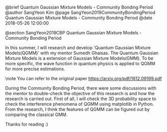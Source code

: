 @brief Quantum Gaussian Mixture Models - Community Bonding Period
@author SangYeon Kim
@page SangYeon2019CommunityBondingPeriod Quantum Gaussian Mixture Models - Community Bonding Period
@date 2018-05-26 12:00:00

@section SangYeon2019CBP Quantum Gaussian Mixture Models - Community Bonding Period

In this summer, I will research and develop 'Quantum Gaussian Mixture Models(QGMM)' with my mentor Sumedh Ghaisas.
The Quantum Gaussian Mixture Models is a extension of Gaussian Mixture Models(GMM). To be more specific, the wave function in quantum physics is applied to QGMM for more precise estimations.

\note You can refer to the original paper https://arxiv.org/pdf/1612.09199.pdf

During the Community Bonding Period, there were some discussions with the mentor to double-check the objective of this research is and how the research is carried out. First of all, I will check the 3D probability space to check the interference phenomena of QGMM using matplotlib in Python. From the research, I think the features of QGMM can be figured out by comparing the classical GMM.

Thanks for reading :)
